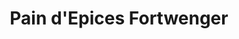 ---
title: "Pain d'Epices Fortwenger"
url: /gertwiller/pain-depices-fortwenger/
shop: confiserie
---